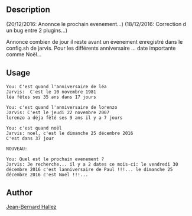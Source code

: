 <!---
IMPORTANT
=========
This README.md is displayed in the WebStore as well as within Jarvis app
Please do not change the structure of this file
Fill-in Description, Usage & Author sections
Make sure to rename the [en] folder into the language code your plugin is written in (ex: fr, es, de, it...)
For multi-language plugin:
- clone the language directory and translate commands/functions.sh
- optionally write the Description / Usage sections in several languages
-->
## Description
(20/12/2016: Anonnce le prochain evenement...)
(18/12/2016: Correction d un bug entre 2 plugins...)

Annonce combien de jour il reste avant un évenement enregistré dans le config.sh de jarvis.
Pour les différents anniversaire ... date importante comme Noël...

## Usage
```
You: C'est quand l'anniversaire de léa
Jarvis:  C'est le 10 novembre 1981
léa fêtes ses 35 ans dans 17 jours

You: c'est quand l'anniversaire de lorenzo
Jarvis: C'est le jeudi 22 novembre 2007
lorenzo a déja fêté ses 9 ans il y a 7 jours

You: c'est quand noël
Jarvis: noel, c'est le dimanche 25 décembre 2016
C'est dans 37 jour

NOUVEAU: 

You: Quel est le prochain evenement ?
Jarvis: Je recherche... il y a 2 dates ce mois-ci: le vendredi 30 décembre 2016 c'est lanniversaire de Paul !!!... le dimanche 25 décembre 2016 c'est Noel !!!...

```
## Author
[Jean-Bernard Hallez](https://github.com/Jean-Bernard-Hallez/jarvis-cestquand)
